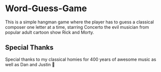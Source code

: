 # Word-Guess-Game

This is a simple hangman game where the player has to guess a classical composer one letter at a time, starring Concerto the evil musician from popular adult cartoon show Rick and Morty. 

## Special Thanks
Special thanks to my classical homies for 400 years of awesome music as well as Dan and Justin :pray:
